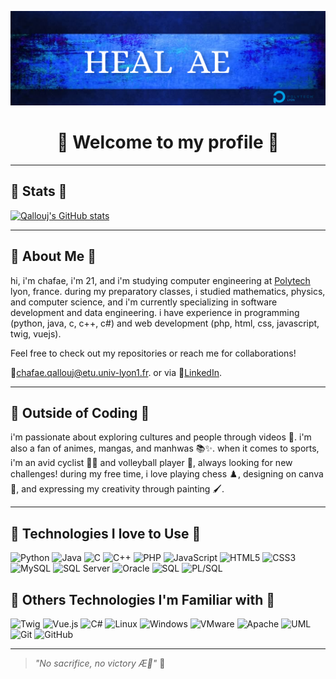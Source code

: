![](https://github.com/QALLOUJ/QALLOUJ/blob/main/Turquoise%20Elegant%20Minimalist%20Feedback%20Docs%20Banner.png)
<h1 align="center">🌸 Welcome to my profile 🌸</h1>

---

## 🌸 Stats 🌸

[![Qallouj's GitHub stats](https://github-readme-stats.vercel.app/api?username=QALLOUJ&show_icons=true&theme=tokyonight)](https://github.com/QALLOUJ)

---

## 🌸 About Me 🌸

hi, i'm chafae, i'm 21, and i'm studying computer engineering at [Polytech](https://polytech.univ-lyon1.fr/) lyon, france. during my preparatory classes, i studied mathematics, physics, and computer science, and i'm currently specializing in software development and data engineering. i have experience in programming (python, java, c, c++, c#) and web development (php, html, css, javascript, twig, vuejs).

Feel free to check out my repositories or reach me for collaborations!

💌[chafae.qallouj@etu.univ-lyon1.fr](mailto:chafae.qallouj@etu.univ-lyon1.fr). 
or via 🔗[LinkedIn](https://www.linkedin.com/in/chafae-qallouj/).




---

## 🌸 Outside of Coding 🌸

i'm passionate about exploring cultures and people through videos 🎥.
i'm also a fan of animes, mangas, and manhwas 📚✨.
when it comes to sports, i'm an avid cyclist 🚴‍♀️ and volleyball player 🏐, always looking for new challenges!
during my free time, i love playing chess ♟️, designing on canva 🎨, and expressing my creativity through painting 🖌️.

---

## 🌸 Technologies I love to Use 🌸

![Python](https://img.shields.io/badge/Python-20232A?style=for-the-badge&logo=python&logoColor=3776AB)
![Java](https://img.shields.io/badge/Java-20232A?style=for-the-badge&logo=java&logoColor=007396)
![C](https://img.shields.io/badge/C-20232A?style=for-the-badge&logo=c&logoColor=A8B9CC)
![C++](https://img.shields.io/badge/C%2B%2B-20232A?style=for-the-badge&logo=c%2B%2B&logoColor=00599C)
![PHP](https://img.shields.io/badge/PHP-20232A?style=for-the-badge&logo=php&logoColor=777BB4)
![JavaScript](https://img.shields.io/badge/JavaScript-20232A?style=for-the-badge&logo=javascript&logoColor=F7DF1E)
![HTML5](https://img.shields.io/badge/HTML5-20232A?style=for-the-badge&logo=html5&logoColor=E34F26)
![CSS3](https://img.shields.io/badge/CSS3-20232A?style=for-the-badge&logo=css3&logoColor=1572B6)
![MySQL](https://img.shields.io/badge/MySQL-20232A?style=for-the-badge&logo=mysql&logoColor=4479A1)
![SQL Server](https://img.shields.io/badge/SQL%20Server-20232A?style=for-the-badge&logo=microsoftsqlserver&logoColor=CC2927)
![Oracle](https://img.shields.io/badge/Oracle-20232A?style=for-the-badge&logo=oracle&logoColor=F80000)
![SQL](https://img.shields.io/badge/SQL-20232A?style=for-the-badge&logo=sql&logoColor=F29111)
![PL/SQL](https://img.shields.io/badge/PL%2FSQL-20232A?style=for-the-badge&logo=oracle&logoColor=F80000)

## 🌸 Others Technologies I'm Familiar with 🌸
![Twig](https://img.shields.io/badge/Twig-20232A?style=for-the-badge&logo=twig&logoColor=2E2E2E)
![Vue.js](https://img.shields.io/badge/Vue.js-20232A?style=for-the-badge&logo=vue.js&logoColor=4FC08D)
![C#](https://img.shields.io/badge/C%23-20232A?style=for-the-badge&logo=c-sharp&logoColor=239120)
![Linux](https://img.shields.io/badge/Linux-20232A?style=for-the-badge&logo=linux&logoColor=FCC624)
![Windows](https://img.shields.io/badge/Windows-20232A?style=for-the-badge&logo=windows&logoColor=0078D6)
![VMware](https://img.shields.io/badge/VMware-20232A?style=for-the-badge&logo=vmware&logoColor=607078)
![Apache](https://img.shields.io/badge/Apache-20232A?style=for-the-badge&logo=apache&logoColor=D22128)
![UML](https://img.shields.io/badge/UML-20232A?style=for-the-badge&logo=uml&logoColor=232323)
![Git](https://img.shields.io/badge/Git-20232A?style=for-the-badge&logo=git&logoColor=F05032)
![GitHub](https://img.shields.io/badge/GitHub-20232A?style=for-the-badge&logo=github&logoColor=181717)


---

> *"No sacrifice, no victory Æ💙"* 🌸
